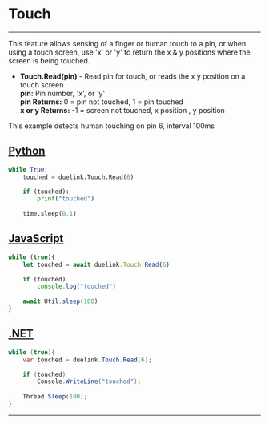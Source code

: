 # Touch

---

This feature allows sensing of a finger or human touch to a pin, or when using a touch screen, use 'x' or 'y' to return the x & y positions where the screen is being touched.

- **Touch.Read(pin)** - Read pin for touch, or reads the x y position on a touch screen   <br>
**pin:** Pin number, 'x', or 'y' <br>
**pin Returns:** 0 = pin not touched, 1 = pin touched <br>
**x or y Returns:**  -1 = screen not touched, x position , y position

This example detects human touching on pin 6, interval 100ms

## [Python](#tab/py)
```py
while True:
    touched = duelink.Touch.Read(6)

    if (touched):
        print("touched")
                
    time.sleep(0.1)
```

## [JavaScript](#tab/js)
```js
while (true){
    let touched = await duelink.Touch.Read(6)

    if (touched)
        console.log("touched")
                
    await Util.sleep(100)
}
```

## [.NET](#tab/net)
```cs
while (true){
    var touched = duelink.Touch.Read(6);

    if (touched)
        Console.WriteLine("touched");
                
    Thread.Sleep(100);
}
```

---